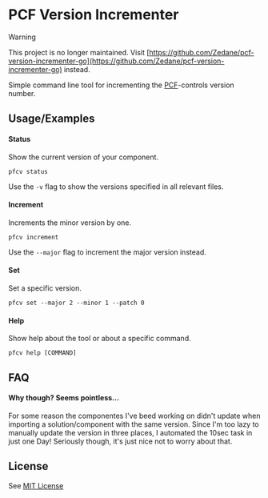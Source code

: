 # PCF Version Incrementer

> [!WARNING]
> This project is no longer maintained. Visit [https://github.com/Zedane/pcf-version-incrementer-go](https://github.com/Zedane/pcf-version-incrementer-go) instead.

Simple command line tool for incrementing the [PCF](https://learn.microsoft.com/en-us/power-apps/developer/component-framework/overview)-controls version number.




## Usage/Examples

#### Status
Show the current version of your component.
```
pfcv status
```

Use the `-v` flag to show the versions specified in all relevant files.

#### Increment
Increments the minor version by one.
```
pfcv increment
```
Use the `--major` flag to increment the major version instead.


#### Set
Set a specific version.
```
pfcv set --major 2 --minor 1 --patch 0
```

#### Help
Show help about the tool or about a specific command.
```
pfcv help [COMMAND]
```


## FAQ

#### Why though? Seems pointless...

For some reason the componentes I've beed working on didn't update when importing a solution/component with the same version. Since I'm too lazy to manually update the version in three places, I automated the 10sec task in just one Day! Seriously though, it's just nice not to worry about that.



## License

See [MIT License](LICENSE.md)

